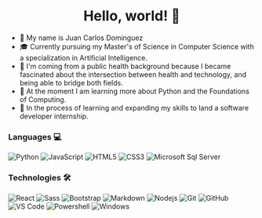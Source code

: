 <div align="center">
    <div id="particles-js">
        <h1>Hello, world! 👋</h1>
    </div>
</div>

<!-- particle js -->
<script src="https://cdn.jsdelivr.net/npm/particles.js@2.0.0/particles.min.js"></script>
<!-- first particles.js file and then app.js-->
<script src="particles.js"></script>
<script src="app.js"></script>
<script>
    /* particlesJS.load(@dom-id, @path-json, @callback (optional)); */
    particlesJS.load('particles-js', 'particles.json', function() {
    console.log('callback - particles.js config loaded');
  });
</script>

- 👋 My name is Juan Carlos Dominguez
- 🎓 Currently pursuing my Master's of Science in Computer Science with a specialization in Artificial Intelligence.
- 🌱 I'm coming from a public health background because I became fascinated about the intersection between health and technology, and being able to bridge both fields.
- 🤖 At the moment I am learning more about Python and the Foundations of Computing.
- 🎒 In the process of learning and expanding my skills to land a software developer internship.

### Languages 💻
![Python](http://img.shields.io/badge/-Python-3776AB?style=flat-square&logo=python&logoColor=ffffff)
![JavaScript](https://img.shields.io/badge/-JavaScript-%23F7DF1C?style=flat-square&logo=javascript&logoColor=000000&labelColor=%23F7DF1C&color=%23FFCE5A)
![HTML5](https://img.shields.io/badge/-HTML5-%23E44D27?style=flat-square&logo=html5&logoColor=ffffff)
![CSS3](https://img.shields.io/badge/-CSS3-%231572B6?style=flat-square&logo=css3)
![Microsoft Sql Server](https://img.shields.io/badge/-Sql%20Server-CC2927?style=flat-square&logo=microsoft-sql-server&logoColor=ffffff)

### Technologies 🛠 
![React](https://img.shields.io/badge/-React-61DAFB?style=flat-square&logo=react&logoColor=ffffff)
![Sass](https://img.shields.io/badge/-Sass-%23CC6699?style=flat-square&logo=sass&logoColor=ffffff)
![Bootstrap](https://img.shields.io/badge/-Bootstrap-563D7C?style=flat-square&logo=Bootstrap)
![Markdown](https://img.shields.io/badge/-Markdown-000000?style=flat-square&logo=markdown)
![Nodejs](https://img.shields.io/badge/-Nodejs-339933?style=flat-square&logo=Node.js&logoColor=ffffff)
![Git](https://img.shields.io/badge/-Git-%23F05032?style=flat-square&logo=git&logoColor=%23ffffff)
![GitHub](https://img.shields.io/badge/-GitHub-181717?style=flat-square&logo=github)
![VS Code](http://img.shields.io/badge/-VS%20Code-007ACC?style=flat-square&logo=visual-studio-code&logoColor=ffffff)
![Powershell](http://img.shields.io/badge/-Powershell-5391FE?style=flat-square&logo=powershell&logoColor=ffffff)
![Windows](http://img.shields.io/badge/-Windows-0078D6?style=flat-square&logo=windows&logoColor=ffffff)
